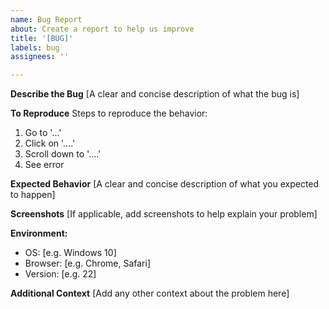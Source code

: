 ```yaml
---
name: Bug Report
about: Create a report to help us improve
title: '[BUG]'
labels: bug
assignees: ''

---
```


**Describe the Bug**
[A clear and concise description of what the bug is]

**To Reproduce**
Steps to reproduce the behavior:
1. Go to '...'
2. Click on '....'
3. Scroll down to '....'
4. See error

**Expected Behavior**
[A clear and concise description of what you expected to happen]

**Screenshots**
[If applicable, add screenshots to help explain your problem]

**Environment:**
 - OS: [e.g. Windows 10]
 - Browser: [e.g. Chrome, Safari]
 - Version: [e.g. 22]

**Additional Context**
[Add any other context about the problem here]
